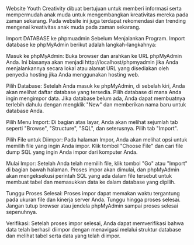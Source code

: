 Website Youth Creativity dibuat bertujuan untuk memberi informasi serta mempermudah anak muda untuk mengembangkan kreativitas mereka pada zaman sekarang. Pada website ini juga terdapat rekomendasi dan trending mengenai kreativitas anak muda pada zaman sekarang.

Import DATABASE ke phpmuadmin Sebelum Menjalankan Program. 
Import database ke phpMyAdmin berikut adalah langkah-langkahnya:

Masuk ke phpMyAdmin: Buka browser dan arahkan ke URL phpMyAdmin Anda. Ini biasanya akan menjadi http://localhost/phpmyadmin jika Anda menjalankannya secara lokal atau alamat URL yang disediakan oleh penyedia hosting jika Anda menggunakan hosting web.

Pilih Database: Setelah Anda masuk ke phpMyAdmin, di sebelah kiri, Anda akan melihat daftar database yang tersedia. Pilih database di mana Anda ingin mengimpor data. Jika database belum ada, Anda dapat membuatnya terlebih dahulu dengan mengklik "New" dan memberikan nama baru untuk database Anda.

Pilih Menu Import: Di bagian atas layar, Anda akan melihat sejumlah tab seperti "Browse", "Structure", "SQL", dan seterusnya. Pilih tab "Import".

Pilih File untuk Diimpor: Pada halaman Impor, Anda akan melihat opsi untuk memilih file yang ingin Anda impor. Klik tombol "Choose File" dan cari file dump SQL yang ingin Anda impor dari komputer Anda.

Mulai Impor: Setelah Anda telah memilih file, klik tombol "Go" atau "Import" di bagian bawah halaman. Proses impor akan dimulai, dan phpMyAdmin akan mengeksekusi perintah SQL yang ada dalam file tersebut untuk membuat tabel dan memasukkan data ke dalam database yang dipilih.

Tunggu Proses Selesai: Proses impor dapat memakan waktu tergantung pada ukuran file dan kinerja server Anda. Tunggu hingga proses selesai. Jangan tutup browser atau jendela phpMyAdmin sampai proses selesai sepenuhnya.

Verifikasi: Setelah proses impor selesai, Anda dapat memverifikasi bahwa data telah berhasil diimpor dengan menavigasi melalui struktur database dan melihat tabel serta data yang telah diimpor.
